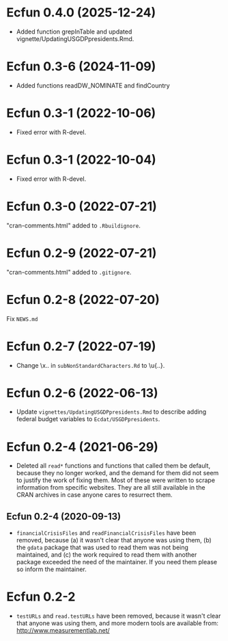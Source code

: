 # Ecfun 0.4.0 (2025-12-24)

* Added function grepInTable and updated vignette/UpdatingUSGDPpresidents.Rmd.

# Ecfun 0.3-6 (2024-11-09)

* Added functions readDW_NOMINATE and findCountry 

# Ecfun 0.3-1 (2022-10-06)
* Fixed error with R-devel.  

# Ecfun 0.3-1 (2022-10-04)
* Fixed error with R-devel.  

# Ecfun 0.3-0 (2022-07-21)
"cran-comments.html" added to `.Rbuildignore`.  

# Ecfun 0.2-9 (2022-07-21)
"cran-comments.html" added to `.gitignore`.  

# Ecfun 0.2-8 (2022-07-20)
Fix `NEWS.md` 

# Ecfun 0.2-7 (2022-07-19)
* Change \x.. in `subNonStandardCharacters.Rd` to \u{..}.

# Ecfun 0.2-6 (2022-06-13)
* Update `vignettes/UpdatingUSGDPpresidents.Rmd` to describe adding federal budget variables to `Ecdat/USGDPpresidents`.  

# Ecfun 0.2-4 (2021-06-29) 
* Deleted all `read*` functions and functions that called them be default, because they no longer worked, and the demand for them did not seem to justify the work of fixing them.  Most of these were written to scrape information from specific websites.  They are all still available in the CRAN archives in case anyone cares to resurrect them.  

## Ecfun 0.2-4 (2020-09-13)
* `financialCrisisFiles` and `readFinancialCrisisFiles` have been removed, because (a) it wasn't clear that anyone was using them, (b) the `gdata` package that was used to read them was not being maintained, and (c) the work required to read them with another package exceeded the need of the maintainer.  If you need them please so inform the maintainer.    

# Ecfun 0.2-2
* `testURLs` and `read.testURLs` have been removed, 
because it wasn't clear that anyone was using them, 
and more modern tools are available from:  
http://www.measurementlab.net/
